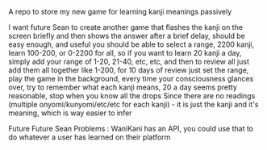 A repo to store my new game for learning kanji meanings passively

I want future Sean to create another game that flashes the kanji on the screen briefly
 and then shows the answer after a brief delay, should be easy enough, and useful
 you should be able to select a range, 2200 kanji, learn 100-200, or 0-2200 for all,
 so if you want to learn 20 kanji a day, simply add your range of 1-20, 21-40, etc, etc, 
 and then to review all just add them all together like 1-200, for 10 days of review
 just set the range, play the game in the background, every time your consciousness glances over,
 try to remember what each kanji means, 20 a day seems pretty reasonable, stop when you know all the drops
Since there are no readings (multiple onyomi/kunyomi/etc/etc for each kanji) -  it is just the kanji and it's meaning, which is way easier to infer

Future Future Sean Problems : WaniKani has an API, you could use that to do whatever a user has learned on their platform
